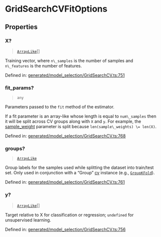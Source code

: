 # GridSearchCVFitOptions

## Properties

### X?

> [`ArrayLike`](../types/ArrayLike.md)[]

Training vector, where `n\_samples` is the number of samples and `n\_features` is the number of features.

Defined in:  [generated/model\_selection/GridSearchCV.ts:751](https://github.com/transitive-bullshit/scikit-learn-ts/blob/92ab806/packages/sklearn/src/generated/model_selection/GridSearchCV.ts#L751)

### fit\_params?

> `any`

Parameters passed to the `fit` method of the estimator.

If a fit parameter is an array-like whose length is equal to `num\_samples` then it will be split across CV groups along with `X` and `y`. For example, the [sample\_weight](../../glossary.html#term-sample_weight) parameter is split because `len(sample\_weights) \= len(X)`.

Defined in:  [generated/model\_selection/GridSearchCV.ts:768](https://github.com/transitive-bullshit/scikit-learn-ts/blob/92ab806/packages/sklearn/src/generated/model_selection/GridSearchCV.ts#L768)

### groups?

> [`ArrayLike`](../types/ArrayLike.md)

Group labels for the samples used while splitting the dataset into train/test set. Only used in conjunction with a “Group” [cv](../../glossary.html#term-cv) instance (e.g., [`GroupKFold`](sklearn.model_selection.GroupKFold.html#sklearn.model_selection.GroupKFold "sklearn.model_selection.GroupKFold")).

Defined in:  [generated/model\_selection/GridSearchCV.ts:761](https://github.com/transitive-bullshit/scikit-learn-ts/blob/92ab806/packages/sklearn/src/generated/model_selection/GridSearchCV.ts#L761)

### y?

> [`ArrayLike`](../types/ArrayLike.md)[]

Target relative to X for classification or regression; `undefined` for unsupervised learning.

Defined in:  [generated/model\_selection/GridSearchCV.ts:756](https://github.com/transitive-bullshit/scikit-learn-ts/blob/92ab806/packages/sklearn/src/generated/model_selection/GridSearchCV.ts#L756)
